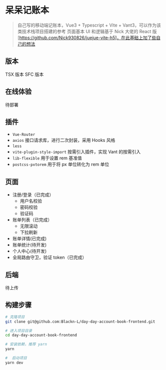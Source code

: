# 呆呆记账本
> 自己写的移动端记账本，Vue3 + Typescript + Vite + Vant3，可以作为该类技术栈项目搭建的参考
> 页面基本 UI 和逻辑基于 Nick 大佬的 React 版[https://github.com/Nick930826/juejue-vite-h5]，在此基础上加了些自己的想法
## 版本
TSX 版本
SFC 版本
## 在线体验
待部署
## 插件
* `Vue-Router`
* `axios` 接口请求库，进行二次封装，采用 Hooks 风格
* `less`
* `vite-plugin-style-import` 按需引入插件，实现 Vant 的按需引入
* `lib-flexible`  用于设置 rem 基准值
* `postcss-pxtorem` 用于将 px 单位转化为 rem 单位

## 页面
* 注册/登录（已完成）
  * 用户名校验
  * 密码校验
  * 验证码
* 账单列表（已完成）
  * 无限滚动
  * 下拉刷新
* 账单详情(已完成)
* 账单统计(待开发)
* 个人中心(待开发)
* 全局路由守卫，验证 token（已完成）
## 后端
待上传
## 构建步骤
``` bash
# 克隆项目
git clone git@github.com:Blackn-L/day-day-account-book-frontend.git

# 进入项目目录
cd day-day-account-book-frontend

# 安装依赖，推荐 yarn
yarn

#  启动项目
yarn dev
